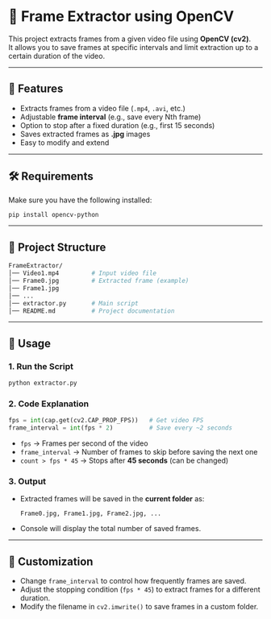 # 🎥 Frame Extractor using OpenCV

This project extracts frames from a given video file using **OpenCV (cv2)**.  
It allows you to save frames at specific intervals and limit extraction up to a certain duration of the video.

---

## 📌 Features
- Extracts frames from a video file (`.mp4`, `.avi`, etc.)
- Adjustable **frame interval** (e.g., save every Nth frame)
- Option to stop after a fixed duration (e.g., first 15 seconds)
- Saves extracted frames as **.jpg** images
- Easy to modify and extend

---

## 🛠️ Requirements
Make sure you have the following installed:

```bash
pip install opencv-python
```

---

## 📂 Project Structure
```bash
FrameExtractor/
│── Video1.mp4         # Input video file
│── Frame0.jpg         # Extracted frame (example)
│── Frame1.jpg
│── ...
│── extractor.py       # Main script
│── README.md          # Project documentation
```

---

## 🚀 Usage

### 1. Run the Script
```bash
python extractor.py
```

### 2. Code Explanation
```python
fps = int(cap.get(cv2.CAP_PROP_FPS))   # Get video FPS
frame_interval = int(fps * 2)          # Save every ~2 seconds
```

- `fps` → Frames per second of the video  
- `frame_interval` → Number of frames to skip before saving the next one  
- `count > fps * 45` → Stops after **45 seconds** (can be changed)  

### 3. Output
- Extracted frames will be saved in the **current folder** as:
  ```
  Frame0.jpg, Frame1.jpg, Frame2.jpg, ...
  ```
- Console will display the total number of saved frames.
---

## 📌 Customization
- Change `frame_interval` to control how frequently frames are saved.
- Adjust the stopping condition (`fps * 45`) to extract frames for a different duration.
- Modify the filename in `cv2.imwrite()` to save frames in a custom folder.
